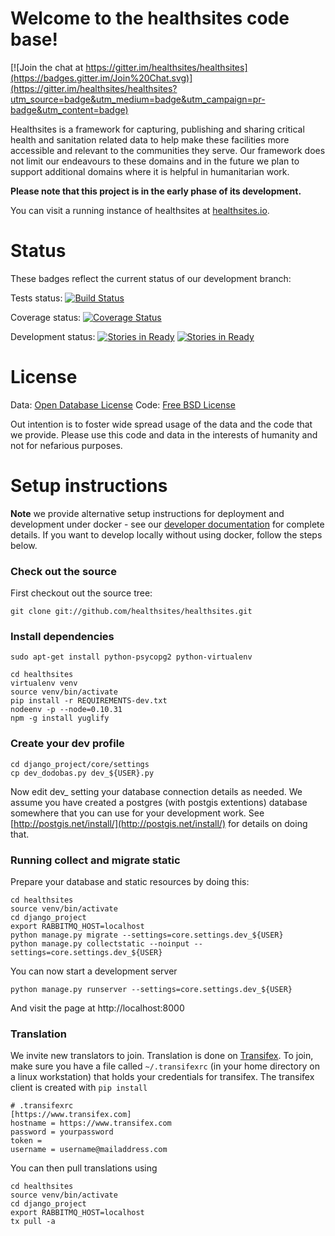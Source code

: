 # Welcome to the healthsites code base!

[![Join the chat at https://gitter.im/healthsites/healthsites](https://badges.gitter.im/Join%20Chat.svg)](https://gitter.im/healthsites/healthsites?utm_source=badge&utm_medium=badge&utm_campaign=pr-badge&utm_content=badge)

Healthsites is a framework for capturing, publishing and sharing critical
health and sanitation related data to help make these facilities more
accessible and relevant to the communities they serve. Our framework does not
limit our endeavours to these domains and in the future we plan to support
additional domains where it is helpful in humanitarian work.

**Please note that this project is in the early phase of its development.**

You can visit a running instance of healthsites at [healthsites.io](http://healthsites.io).

# Status

These badges reflect the current status of our development branch:

Tests status: [![Build Status](https://api.travis-ci.org/healthsites/healthsites.svg)](https://travis-ci.org/healthsites/healthsites)

Coverage status: [![Coverage Status](https://coveralls.io/repos/healthsites/healthsites/badge.png?branch=develop)](https://coveralls.io/r/healthsites/healthsites?branch=develop)

Development status: [![Stories in Ready](https://badge.waffle.io/healthsites/healthsites.svg?label=ready&title=Ready)](http://waffle.io/healthsites/healthsites) [![Stories in Ready](https://badge.waffle.io/healthsites/healthsites.svg?label=In%20Progress&title=In%20Progress)](http://waffle.io/healthsites/healthsites)

# License

Data: [Open Database License](http://opendatacommons.org/licenses/odbl/)
Code: [Free BSD License](http://www.freebsd.org/copyright/freebsd-license.html)

Out intention is to foster wide spread usage of the data and the code that we provide. Please use this code and data in the interests of humanity and not for nefarious purposes.

# Setup instructions

**Note** we provide alternative setup instructions for deployment and development under docker - see our [developer documentation](https://github.com/healthsites/healthsites/blob/develop/README-dev.md) for complete details. If you want to develop locally without using docker, follow the steps below.

### Check out the source


First checkout out the source tree:

```
git clone git://github.com/healthsites/healthsites.git
```

### Install dependencies

```
sudo apt-get install python-psycopg2 python-virtualenv
```

```
cd healthsites
virtualenv venv
source venv/bin/activate
pip install -r REQUIREMENTS-dev.txt
nodeenv -p --node=0.10.31
npm -g install yuglify
```

### Create your dev profile



```
cd django_project/core/settings
cp dev_dodobas.py dev_${USER}.py
```

Now edit dev_<your username> setting your database connection details as
needed. We assume you have created a postgres (with postgis extentions)
database somewhere that you can use for your development work. See
[http://postgis.net/install/](http://postgis.net/install/) for details on doing
that.

### Running collect and migrate static

Prepare your database and static resources by doing this:

```
cd healthsites
source venv/bin/activate
cd django_project
export RABBITMQ_HOST=localhost
python manage.py migrate --settings=core.settings.dev_${USER}
python manage.py collectstatic --noinput --settings=core.settings.dev_${USER}
```

You can now start a development server

```
python manage.py runserver --settings=core.settings.dev_${USER}
```

And visit the page at http://localhost:8000

### Translation
We invite new translators to join. Translation is done on
[Transifex](https://www.transifex.com/healthsitesio/healthsites/).
To join, make sure you have a file called `~/.transifexrc`
(in your home directory on a linux workstation) that holds your
credentials for transifex. The transifex client is created with `pip install`

```
# .transifexrc
[https://www.transifex.com]
hostname = https://www.transifex.com
password = yourpassword
token =
username = username@mailaddress.com
```

You can then pull translations using

```
cd healthsites
source venv/bin/activate
cd django_project
export RABBITMQ_HOST=localhost
tx pull -a
```
